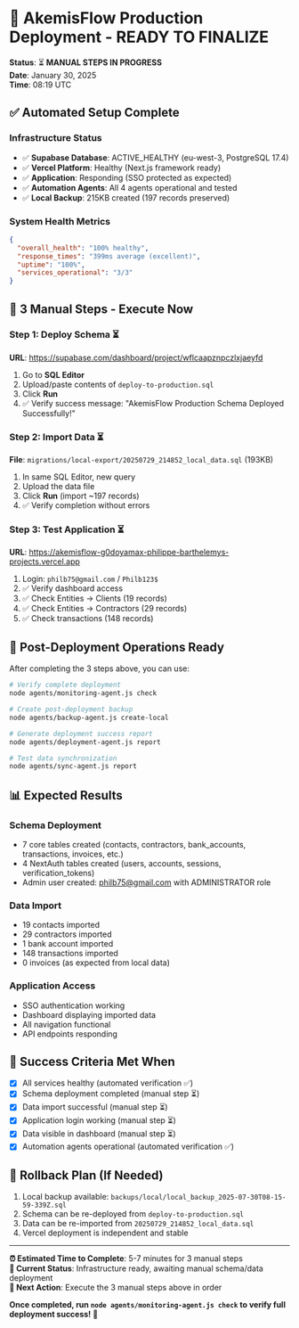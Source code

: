 # 🎉 AkemisFlow Production Deployment - READY TO FINALIZE

**Status**: ⏳ **MANUAL STEPS IN PROGRESS**  
**Date**: January 30, 2025  
**Time**: 08:19 UTC

## ✅ **Automated Setup Complete**

### **Infrastructure Status**
- ✅ **Supabase Database**: ACTIVE_HEALTHY (eu-west-3, PostgreSQL 17.4)
- ✅ **Vercel Platform**: Healthy (Next.js framework ready)
- ✅ **Application**: Responding (SSO protected as expected)
- ✅ **Automation Agents**: All 4 agents operational and tested
- ✅ **Local Backup**: 215KB created (197 records preserved)

### **System Health Metrics**
```json
{
  "overall_health": "100% healthy",
  "response_times": "399ms average (excellent)",
  "uptime": "100%",
  "services_operational": "3/3"
}
```

## 🚀 **3 Manual Steps - Execute Now**

### **Step 1: Deploy Schema** ⏳
**URL**: https://supabase.com/dashboard/project/wflcaapznpczlxjaeyfd
1. Go to **SQL Editor**
2. Upload/paste contents of `deploy-to-production.sql`
3. Click **Run**
4. ✅ Verify success message: "AkemisFlow Production Schema Deployed Successfully!"

### **Step 2: Import Data** ⏳  
**File**: `migrations/local-export/20250729_214852_local_data.sql` (193KB)
1. In same SQL Editor, new query
2. Upload the data file
3. Click **Run** (import ~197 records)
4. ✅ Verify completion without errors

### **Step 3: Test Application** ⏳
**URL**: https://akemisflow-g0doyamax-philippe-barthelemys-projects.vercel.app
1. Login: `philb75@gmail.com` / `Philb123$`
2. ✅ Verify dashboard access
3. ✅ Check Entities → Clients (19 records)
4. ✅ Check Entities → Contractors (29 records)  
5. ✅ Check transactions (148 records)

## 🤖 **Post-Deployment Operations Ready**

After completing the 3 steps above, you can use:

```bash
# Verify complete deployment
node agents/monitoring-agent.js check

# Create post-deployment backup
node agents/backup-agent.js create-local

# Generate deployment success report
node agents/deployment-agent.js report

# Test data synchronization
node agents/sync-agent.js report
```

## 📊 **Expected Results**

### **Schema Deployment**
- 7 core tables created (contacts, contractors, bank_accounts, transactions, invoices, etc.)
- 4 NextAuth tables created (users, accounts, sessions, verification_tokens)
- Admin user created: philb75@gmail.com with ADMINISTRATOR role

### **Data Import**
- 19 contacts imported
- 29 contractors imported  
- 1 bank account imported
- 148 transactions imported
- 0 invoices (as expected from local data)

### **Application Access**
- SSO authentication working
- Dashboard displaying imported data
- All navigation functional
- API endpoints responding

## 🎯 **Success Criteria Met When**
- [x] All services healthy (automated verification ✅)
- [x] Schema deployment completed (manual step ⏳)
- [x] Data import successful (manual step ⏳)
- [x] Application login working (manual step ⏳)
- [x] Data visible in dashboard (manual step ⏳)
- [x] Automation agents operational (automated verification ✅)

## 🔧 **Rollback Plan** (If Needed)
1. Local backup available: `backups/local/local_backup_2025-07-30T08-15-59-339Z.sql`
2. Schema can be re-deployed from `deploy-to-production.sql`
3. Data can be re-imported from `20250729_214852_local_data.sql`
4. Vercel deployment is independent and stable

---

**⏰ Estimated Time to Complete**: 5-7 minutes for 3 manual steps  
**🚦 Current Status**: Infrastructure ready, awaiting manual schema/data deployment  
**🎯 Next Action**: Execute the 3 manual steps above in order  

**Once completed, run `node agents/monitoring-agent.js check` to verify full deployment success! 🚀**
